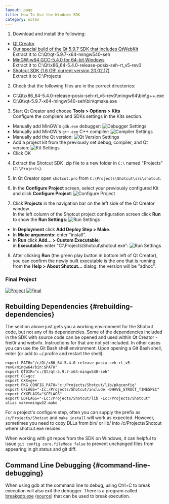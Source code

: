 ```yaml
---
layout: page
title: How To Use the Windows SDK
category: notes
---
```


1. Download and install the following:

  - [Qt Creator](https://www.qt.io/download-open-source/)
  - [Our special build of the Qt 5.9.7 SDK that includes QtWebKit](https://s3.amazonaws.com/misc.meltymedia/shotcut-build/qt-5.9.7-x64-mingw540-seh.txz)  
    Extract it to C:\Qt\qt-5.9.7-x64-mingw540-seh
  - [MinGW-w64 GCC-5.4.0 for 64-bit Windows](https://sourceforge.net/projects/mingw-w64/files/Toolchains%20targetting%20Win64/Personal%20Builds/mingw-builds/5.4.0/threads-posix/seh/x86_64-5.4.0-release-posix-seh-rt_v5-rev0.7z)  
    Extract it to C:\Qt\x86_64-5.4.0-release-posix-seh-rt_v5-rev0
  - [Shotcut SDK (1.6 GB! current version 20.02.17)](http://builds.us.meltytech.s3.amazonaws.com/shotcut/shotcut-win64-sdk-200217.zip)  
    Extract it to C:\Projects

2. Check that the following files are in the correct directories:

  - C:\Qt\x86_64-5.4.0-release-posix-seh-rt_v5-rev0\mingw64\bin\g++.exe
  - C:\Qt\qt-5.9.7-x64-mingw540-seh\bin\qmake.exe

3. Start Qt Creator and choose **Tools &gt; Options &gt; Kits**  
Configure the compilers and SDKs settings in the Kits section.

  - Manually add MinGW's `gdb.exe` debugger:
  ![Debugger Settings](debuggers_build_run.png)
  - Manually add MinGW's `g++.exe` C++ compiler:
  ![Compiler Settings](compilers_build_run2.png)
  - Manually add the Qt version:
  ![Qt Version Settings](versions_build_run.png)
  - Add a project kit from the previously set debug, compiler, and Qt version:
  ![Kit Settings](kits_build_run.png)
  - Click OK

4. Extract the Shotcut SDK .zip file to a new folder in `C:\` named "Projects" (`C:\Projects`).
5. In Qt Creator open `shotcut.pro` from `C:\Projects\Shotcut\src\shotcut`.
6. In the **Configure Project** screen, select your previously configured Kit
   and click **Configure Project**:
   ![Configure Project](configure_project.png)

7. Click **Projects** in the navigation bar on the left side of the Qt Creator window.  
   In the left column of the Shotcut project configuration screen click **Run**
   to show the **Run Settings**:
    ![Run Settings](run_settings.png)

  - In **Deployment** click **Add Deploy Step &gt; Make**.
  - In **Make arguments:** enter "install".
  - In **Run** click **Add... &gt; Custom Executable**;  
    in **Executable:** enter "C:\Projects\Shotcut\shotcut.exe":
    ![Run Settings](run_settings2.png)

8. After clicking **Run** (the green play button in bottom left of Qt Creator),
   you can confirm the newly built executable is the one that is running from the
   **Help &gt; About Shotcut...** dialog: the version will be "adhoc".

### Final Project

<a href="project.png">
<img src="project.png" alt="Project"></a>
<a href="final.png">
<img src="final.png" alt="Final"></a>

Rebuilding Dependencies {#rebuilding-dependencies}
-----------------------

The section above just gets you a working environment for the Shotcut
code, but not any of its dependencies. Some of the dependencies included
in the SDK with source code can be opened and used within Qt Creator -
frei0r and webvfx. Instructions for that are not yet included. In other
cases you can use the Git Bash shell environment. Upon opening a Git
Bash shell, enter (or add to ~/.profile and restart the shell):

    export PATH="/c/Qt/x86_64-5.4.0-release-posix-seh-rt_v5-rev0/mingw64/bin:$PATH"
    export QTDIR="c:/Qt/qt-5.9.7-x64-mingw540-seh"
    export CC=gcc
    export CXX=g++
    export PKG_CONFIG_PATH="c:/Projects/Shotcut/lib/pkgconfig"
    export CFLAGS="-Ic:/Projects/Shotcut/include -DHAVE_STRUCT_TIMESPEC"
    export CXXFLAGS="$CFLAGS"
    export LDFLAGS="-Lc:/Projects/Shotcut/lib -Lc:/Projects/Shotcut"
    alias make=mingw32-make

For a project's configure step, often you can supply the prefix as
`/c/Projects/Shotcut` and `make install` will work as expected. However,
sometimes you need to copy DLLs from bin/ or lib/ into
/c/Projects/Shotcut where shotcut.exe resides.

When working with git repos from the SDK on Windows, it can helpful to
issue `git config core.fileMode false` to prevent unchanged files from
appearing in git status and git diff.

Command Line Debugging {#command-line-debugging}
----------------------

When using gdb at the command line to debug, using Ctrl+C to break
execution will also exit the debugger. There is a program called
[breakgdb.exe](https://s3.amazonaws.com/misc.meltymedia/shotcut-build/breakgdb.exe) ([source](https://s3.amazonaws.com/misc.meltymedia/shotcut-build/debugbreak.c)) that can be used to break
execution.
